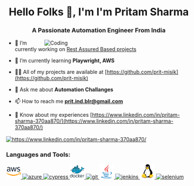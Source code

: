 
<h1 align="center">Hello Folks 👋, I'm I'm Pritam Sharma</h1>
<h3 align="center">A Passionate Automation Engineer From India</h3>
<img align="right" alt="Coding" width="400" src="https://media.tenor.com/2fXbn6Xtt0UAAAAC/software-software-development.gif">

- 🔭 I’m currently working on [Rest Assured Based projects](https://github.com/prit-misik/Rest-Assured-Framework)

- 🌱 I’m currently learning **Playwright, AWS**

- 👨‍💻 All of my projects are available at [https://github.com/prit-misik](https://github.com/prit-misik)

- 💬 Ask me about **Automation Challanges**

- 📫 How to reach me **prit.ind.blr@gmail.com**

- 📄 Know about my experiences [https://www.linkedin.com/in/pritam-sharma-370aa870/](https://www.linkedin.com/in/pritam-sharma-370aa870/)

<p align="left">
<a href="https://linkedin.com/in/https://www.linkedin.com/in/pritam-sharma-370aa870/" target="blank"><img align="center" src="https://raw.githubusercontent.com/rahuldkjain/github-profile-readme-generator/master/src/images/icons/Social/linked-in-alt.svg" alt="https://www.linkedin.com/in/pritam-sharma-370aa870/" height="30" width="40" /></a>
</p>

<h3 align="left">Languages and Tools:</h3>
<p align="left"> <a href="https://aws.amazon.com" target="_blank" rel="noreferrer"> <img src="https://raw.githubusercontent.com/devicons/devicon/master/icons/amazonwebservices/amazonwebservices-original-wordmark.svg" alt="aws" width="40" height="40"/> </a> <a href="https://azure.microsoft.com/en-in/" target="_blank" rel="noreferrer"> <img src="https://www.vectorlogo.zone/logos/microsoft_azure/microsoft_azure-icon.svg" alt="azure" width="40" height="40"/> </a> <a href="https://www.cypress.io" target="_blank" rel="noreferrer"> <img src="https://raw.githubusercontent.com/simple-icons/simple-icons/6e46ec1fc23b60c8fd0d2f2ff46db82e16dbd75f/icons/cypress.svg" alt="cypress" width="40" height="40"/> </a> <a href="https://www.docker.com/" target="_blank" rel="noreferrer"> <img src="https://raw.githubusercontent.com/devicons/devicon/master/icons/docker/docker-original-wordmark.svg" alt="docker" width="40" height="40"/> </a> <a href="https://git-scm.com/" target="_blank" rel="noreferrer"> <img src="https://www.vectorlogo.zone/logos/git-scm/git-scm-icon.svg" alt="git" width="40" height="40"/> </a> <a href="https://www.java.com" target="_blank" rel="noreferrer"> <img src="https://raw.githubusercontent.com/devicons/devicon/master/icons/java/java-original.svg" alt="java" width="40" height="40"/> </a> <a href="https://www.jenkins.io" target="_blank" rel="noreferrer"> <img src="https://www.vectorlogo.zone/logos/jenkins/jenkins-icon.svg" alt="jenkins" width="40" height="40"/> </a> <a href="https://www.linux.org/" target="_blank" rel="noreferrer"> <img src="https://raw.githubusercontent.com/devicons/devicon/master/icons/linux/linux-original.svg" alt="linux" width="40" height="40"/> </a> <a href="https://www.selenium.dev" target="_blank" rel="noreferrer"> <img src="https://raw.githubusercontent.com/detain/svg-logos/780f25886640cef088af994181646db2f6b1a3f8/svg/selenium-logo.svg" alt="selenium" width="40" height="40"/> </a> </p>
